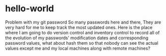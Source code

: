 # hello-world
Problem with my git password
So many passwords here and there, They are very hard for me to keep track the most updated ones.
Here is the place where I am going to do version control and inventory control to record all of the evolution of my passwords' modification dates and corresponding password values, what about hash them so that nobody can see the actual values except me and my local machines along with remote machines?

